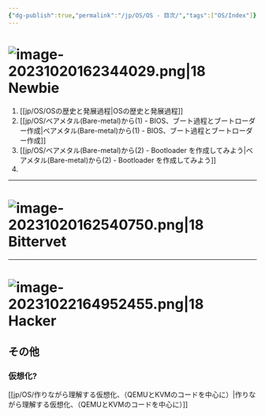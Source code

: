 ```yaml
---
{"dg-publish":true,"permalink":"/jp/OS/OS - 目次/","tags":["OS/Index"]}
---
```




# ![image-20231020162344029.png|18](/img/user/kr/data/icon/%EB%AA%A9%EC%B0%A8/image-20231020162344029.png) Newbie
1. [[jp/OS/OSの歴史と発展過程\|OSの歴史と発展過程]]
2. [[jp/OS/ベアメタル(Bare-metal)から(1) - BIOS、ブート過程とブートローダー作成\|ベアメタル(Bare-metal)から(1) - BIOS、ブート過程とブートローダー作成]]
3. [[jp/OS/ベアメタル(Bare-metal)から(2) - Bootloader を作成してみよう\|ベアメタル(Bare-metal)から(2) - Bootloader を作成してみよう]]
4. 

---------
# ![image-20231020162540750.png|18](/img/user/kr/data/icon/%EB%AA%A9%EC%B0%A8/image-20231020162540750.png) Bittervet


------
# ![image-20231022164952455.png|18](/img/user/kr/C%20%EC%96%B8%EC%96%B4/assets/%EB%AA%A9%EC%B0%A8/image-20231022164952455.png) Hacker

## その他
### 仮想化?
[[jp/OS/作りながら理解する仮想化、（QEMUとKVMのコードを中心に）\|作りながら理解する仮想化、（QEMUとKVMのコードを中心に）]]

